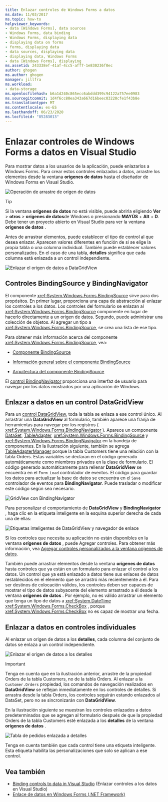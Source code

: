 ```yaml
---
title: Enlazar controles de Windows Forms a datos
ms.date: 11/03/2017
ms.topic: how-to
helpviewer_keywords:
- data [Windows Forms], data sources
- Windows Forms, data binding
- Windows Forms, displaying data
- displaying data on forms
- forms, displaying data
- data sources, displaying data
- displaying data, Windows Forms
- data [Windows Forms], displaying
ms.assetid: 243338ef-41af-4cc5-aff7-1e830236f0ec
author: ghogen
ms.author: ghogen
manager: jillfra
ms.workload:
- data-storage
ms.openlocfilehash: b6a1d240c865ecc6abddd399c94122a757ee0983
ms.sourcegitcommit: 1d4f6cc80ea343a667d16beec03220cfe1f43b8e
ms.translationtype: MT
ms.contentlocale: es-ES
ms.lasthandoff: 06/23/2020
ms.locfileid: "85283013"
---
```

# <a name="bind-windows-forms-controls-to-data-in-visual-studio"></a>Enlazar controles de Windows Forms a datos en Visual Studio

Para mostrar datos a los usuarios de la aplicación, puede enlazarlos a Windows Forms. Para crear estos controles enlazados a datos, arrastre los elementos desde la ventana **orígenes de datos** hasta el diseñador de Windows Forms en Visual Studio.

![Operación de arrastre de origen de datos](../data-tools/media/raddata-data-source-drag-operation.png)

> [!TIP]
> Si la ventana **orígenes de datos** no está visible, puede abrirla eligiendo **Ver**  >  **otros**  >  **orígenes de datos**de Windows o presionando **MAYÚS** + **Alt** + **D**. Debe tener un proyecto abierto en Visual Studio para ver la ventana **orígenes de datos** .

Antes de arrastrar elementos, puede establecer el tipo de control al que desea enlazar. Aparecen valores diferentes en función de si se elige la propia tabla o una columna individual.  También puede establecer valores personalizados. En el caso de una tabla, **detalles** significa que cada columna está enlazada a un control independiente.

![Enlazar el origen de datos a DataGridView](../data-tools/media/raddata-bind-data-source-to-datagridview.png)

## <a name="bindingsource-and-bindingnavigator-controls"></a>Controles BindingSource y BindingNavigator

El componente <xref:System.Windows.Forms.BindingSource> sirve para dos propósitos. En primer lugar, proporciona una capa de abstracción al enlazar los controles a los datos. Los controles del formulario se enlazan al <xref:System.Windows.Forms.BindingSource> componente en lugar de hacerlo directamente a un origen de datos. Segundo, puede administrar una colección de objetos. Al agregar un tipo a <xref:System.Windows.Forms.BindingSource>, se crea una lista de ese tipo.

Para obtener más información acerca del componente <xref:System.Windows.Forms.BindingSource>, vea:

- [Componente BindingSource](/dotnet/framework/winforms/controls/bindingsource-component)

- [Información general sobre el componente BindingSource](/dotnet/framework/winforms/controls/bindingsource-component-overview)

- [Arquitectura del componente BindingSource](/dotnet/framework/winforms/controls/bindingsource-component-architecture)

El [control BindingNavigator](/dotnet/framework/winforms/controls/bindingnavigator-control-windows-forms) proporciona una interfaz de usuario para navegar por los datos mostrados por una aplicación de Windows.

## <a name="bind-to-data-in-a-datagridview-control"></a>Enlazar a datos en un control DataGridView

Para un [control DataGridView](/dotnet/framework/winforms/controls/datagridview-control-overview-windows-forms), toda la tabla se enlaza a ese control único. Al arrastrar una **DataGridView** al formulario, también aparece una franja de herramientas para navegar por los registros ( <xref:System.Windows.Forms.BindingNavigator> ). Aparece un componente [DataSet](../data-tools/dataset-tools-in-visual-studio.md), [TableAdapter](../data-tools/create-and-configure-tableadapters.md), <xref:System.Windows.Forms.BindingSource> y <xref:System.Windows.Forms.BindingNavigator> en la bandeja de componentes. En la ilustración siguiente, también se agrega [TableAdapterManager](https://msdn.microsoft.com/library/bb384426.aspx) porque la tabla Customers tiene una relación con la tabla Orders. Estas variables se declaran en el código generado automáticamente como miembros privados en la clase de formulario. El código generado automáticamente para rellenar **DataGridView** se encuentra en el `Form_Load` controlador de eventos. El código para guardar los datos para actualizar la base de datos se encuentra en el `Save` controlador de eventos para **BindingNavigator**. Puede trasladar o modificar este código según sea necesario.

![GridView con BindingNavigator](../data-tools/media/raddata-gridview-with-bindingnavigator.png)

Para personalizar el comportamiento de **DataGridView** y **BindingNavigator** , haga clic en la etiqueta inteligente en la esquina superior derecha de cada una de ellas:

![Etiquetas inteligentes de DataGridView y navegador de enlace](../data-tools/media/raddata-datagridview-and-binding-navigator-smart-tags.png)

Si los controles que necesita su aplicación no están disponibles en la ventana **orígenes de datos** , puede Agregar controles. Para obtener más información, vea [Agregar controles personalizados a la ventana orígenes de datos](../data-tools/add-custom-controls-to-the-data-sources-window.md).

También puede arrastrar elementos desde la ventana **orígenes de datos** hasta controles que ya están en un formulario para enlazar el control a los datos. Un control que ya está enlazado a datos tiene sus enlaces de datos restablecidos en el elemento que se arrastró más recientemente a él. Para ser destinos de colocación válidos, los controles deben ser capaces de mostrar el tipo de datos subyacente del elemento arrastrado a él desde la ventana **orígenes de datos** . Por ejemplo, no es válido arrastrar un elemento que tenga un tipo de datos a <xref:System.DateTime> <xref:System.Windows.Forms.CheckBox> , porque <xref:System.Windows.Forms.CheckBox> no es capaz de mostrar una fecha.

## <a name="bind-to-data-in-individual-controls"></a>Enlazar a datos en controles individuales

Al enlazar un origen de datos a los **detalles**, cada columna del conjunto de datos se enlaza a un control independiente.

![Enlazar el origen de datos a los detalles](../data-tools/media/raddata-bind-data-source-to-details.png)

> [!IMPORTANT]
> Tenga en cuenta que en la ilustración anterior, arrastre de la propiedad Orders de la tabla Customers, no de la tabla Orders. Al enlazar a la `Customer.Orders` propiedad, los comandos de navegación realizados en **DataGridView** se reflejan inmediatamente en los controles de detalles. Si arrastra desde la tabla Orders, los controles seguirán estando enlazados al DataSet, pero no se sincronizarán con **DataGridView**.

En la ilustración siguiente se muestran los controles enlazados a datos predeterminados que se agregan al formulario después de que la propiedad Orders de la tabla Customers esté enlazada a los **detalles** de la ventana **orígenes de datos** .

![Tabla de pedidos enlazada a detalles](../data-tools/media/raddata-orders-table-bound-to-details.png)

Tenga en cuenta también que cada control tiene una etiqueta inteligente. Esta etiqueta habilita las personalizaciones que solo se aplican a ese control.

## <a name="see-also"></a>Vea también

- [Binding controls to data in Visual Studio](../data-tools/bind-controls-to-data-in-visual-studio.md) (Enlazar controles a los datos en Visual Studio)
- [Enlace de datos en Windows Forms (.NET Framework)](/dotnet/framework/winforms/windows-forms-data-binding)
